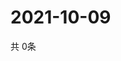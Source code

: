 # 2021-10-09
  共 0条

  <!-- BEGIN -->
  <!-- 最后更新时间Sat Oct 09 2021 13:09:36 GMT+0000 (Coordinated Universal Time) -->
  
  <!-- END -->
  
  